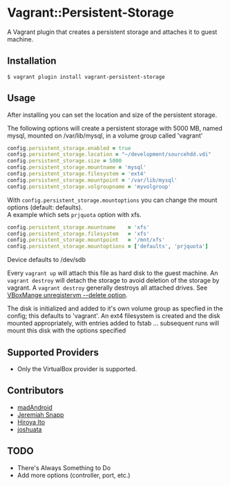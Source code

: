 # Vagrant::Persistent-Storage


A Vagrant plugin that creates a persistent storage and attaches it to guest machine.

## Installation

    $ vagrant plugin install vagrant-persistent-storage

## Usage

After installing you can set the location and size of the persistent storage.

The following options will create a persistent storage with 5000 MB, named mysql,
mounted on /var/lib/mysql, in a volume group called 'vagrant'
```ruby
config.persistent_storage.enabled = true
config.persistent_storage.location = "~/development/sourcehdd.vdi"
config.persistent_storage.size = 5000
config.persistent_storage.mountname = 'mysql'
config.persistent_storage.filesystem = 'ext4'
config.persistent_storage.mountpoint = '/var/lib/mysql'
config.persistent_storage.volgroupname = 'myvolgroup'
```

With `config.persistent_storage.mountoptions` you can change the mount options (default: defaults).  
A example which sets `prjquota` option with xfs.
```ruby
config.persistent_storage.mountname    = 'xfs'
config.persistent_storage.filesystem   = 'xfs'
config.persistent_storage.mountpoint   = '/mnt/xfs'
config.persistent_storage.mountoptions = ['defaults', 'prjquota']
```

Device defaults to /dev/sdb

Every `vagrant up` will attach this file as hard disk to the guest machine.
An `vagrant destroy` will detach the storage to avoid deletion of the storage by vagrant.
A `vagrant destroy` generally destroys all attached drives. See [VBoxMange unregistervm --delete option][vboxmanage_delete].

The disk is initialized and added to it's own volume group as specfied in the config; 
this defaults to 'vagrant'. An ext4 filesystem is created and the disk mounted appropriately,
with entries added to fstab ... subsequent runs will mount this disk with the options specified

## Supported Providers

* Only the VirtualBox provider is supported.

## Contributors

* [madAndroid](https://github.com/madAndroid)
* [Jeremiah Snapp](https://github.com/jeremiahsnapp)
* [Hiroya Ito](https://github.com/hiboma)
* [joshuata](https://github.com/joshuata)

## TODO

* There's Always Something to Do
* Add more options (controller, port, etc.)


[vboxmanage_delete]: http://www.virtualbox.org/manual/ch08.html#vboxmanage-registervm "VBoxManage registervm / unregistervm"

